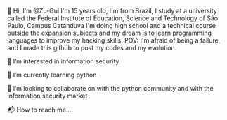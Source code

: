 👋 Hi, I'm @Zu-Gui I'm 15 years old, I'm from Brazil, I study at a university called the Federal Institute of Education, Science and Technology of São Paulo, Campus Catanduva I'm doing high school and a technical course outside the expansion subjects and my dream is to learn programming languages to improve my hacking skills. POV: I'm afraid of being a failure, and I made this github to post my codes and my evolution.

👀 I’m interested in information security

🌱 I’m currently learning python

💞 I’m looking to collaborate on with the python community and with the information security market

📬  How to reach me ...
